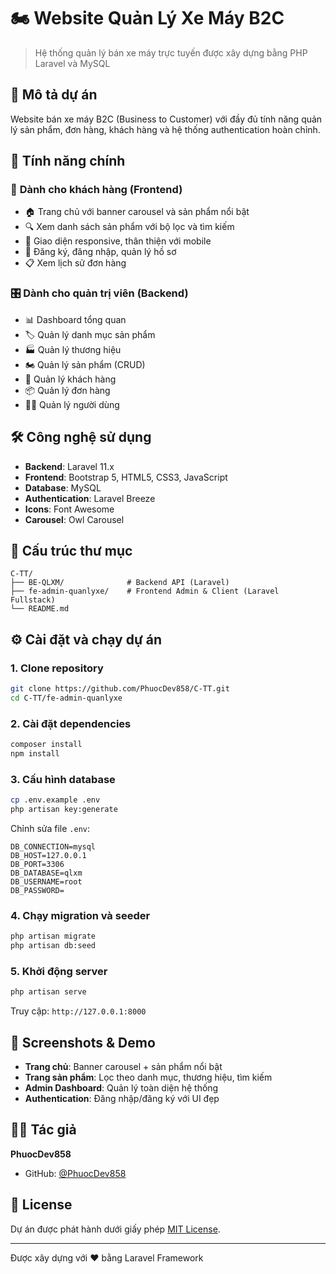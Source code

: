 # 🏍️ Website Quản Lý Xe Máy B2C

> Hệ thống quản lý bán xe máy trực tuyến được xây dựng bằng PHP Laravel và MySQL

## 📖 Mô tả dự án

Website bán xe máy B2C (Business to Customer) với đầy đủ tính năng quản lý sản phẩm, đơn hàng, khách hàng và hệ thống authentication hoàn chỉnh.

## 🚀 Tính năng chính

### 👥 **Dành cho khách hàng (Frontend)**
- 🏠 Trang chủ với banner carousel và sản phẩm nổi bật
- 🔍 Xem danh sách sản phẩm với bộ lọc và tìm kiếm
- 📱 Giao diện responsive, thân thiện với mobile
- 🔐 Đăng ký, đăng nhập, quản lý hồ sơ
- 📋 Xem lịch sử đơn hàng

### 🎛️ **Dành cho quản trị viên (Backend)**
- 📊 Dashboard tổng quan
- 🏷️ Quản lý danh mục sản phẩm
- 🏭 Quản lý thương hiệu
- 🏍️ Quản lý sản phẩm (CRUD)
- 👤 Quản lý khách hàng
- 📦 Quản lý đơn hàng
- 👨‍💼 Quản lý người dùng

## 🛠️ Công nghệ sử dụng

- **Backend**: Laravel 11.x
- **Frontend**: Bootstrap 5, HTML5, CSS3, JavaScript
- **Database**: MySQL
- **Authentication**: Laravel Breeze
- **Icons**: Font Awesome
- **Carousel**: Owl Carousel

## 📁 Cấu trúc thư mục

```
C-TT/
├── BE-QLXM/              # Backend API (Laravel)
├── fe-admin-quanlyxe/    # Frontend Admin & Client (Laravel Fullstack)
└── README.md
```

## ⚙️ Cài đặt và chạy dự án

### 1. Clone repository
```bash
git clone https://github.com/PhuocDev858/C-TT.git
cd C-TT/fe-admin-quanlyxe
```

### 2. Cài đặt dependencies
```bash
composer install
npm install
```

### 3. Cấu hình database
```bash
cp .env.example .env
php artisan key:generate
```

Chỉnh sửa file `.env`:
```
DB_CONNECTION=mysql
DB_HOST=127.0.0.1
DB_PORT=3306
DB_DATABASE=qlxm
DB_USERNAME=root
DB_PASSWORD=
```

### 4. Chạy migration và seeder
```bash
php artisan migrate
php artisan db:seed
```

### 5. Khởi động server
```bash
php artisan serve
```

Truy cập: `http://127.0.0.1:8000`

## 📱 Screenshots & Demo

- **Trang chủ**: Banner carousel + sản phẩm nổi bật
- **Trang sản phẩm**: Lọc theo danh mục, thương hiệu, tìm kiếm
- **Admin Dashboard**: Quản lý toàn diện hệ thống
- **Authentication**: Đăng nhập/đăng ký với UI đẹp

## 👨‍💻 Tác giả

**PhuocDev858**
- GitHub: [@PhuocDev858](https://github.com/PhuocDev858)

## 📄 License

Dự án được phát hành dưới giấy phép [MIT License](https://opensource.org/licenses/MIT).

---

Được xây dựng với ❤️ bằng Laravel Framework
